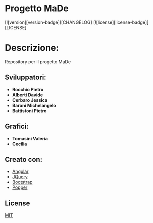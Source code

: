 # Progetto MaDe
[![version][version-badge]][CHANGELOG] [![license][license-badge]][LICENSE]
# Descrizione:
Repository per il progetto MaDe

## Sviluppatori:
* **Rocchio Pietro**
* **Alberti Davide**
* **Cerbaro Jessica**
* **Baroni Michelangelo**
* **Battistoni Pietro**

## Grafici:
* **Tomasini Valeria**
* **Cecilia**

## Creato con:
 * [Angular](https://angular.io/)
 * [JQuery](https://jquery.com/)
 * [Bootstrap](https://getbootstrap.com/)
 * [Popper](https://popper.js.org/)

## License
[MIT](https://choosealicense.com/licenses/mit/)